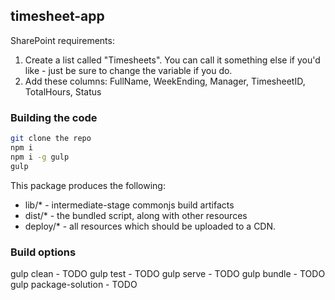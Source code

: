 ## timesheet-app

SharePoint requirements:
1.  Create a list called "Timesheets".  You can call it something else if you'd like - just be sure to change the variable if you do.
2.  Add these columns:  FullName, WeekEnding, Manager, TimesheetID, TotalHours, Status

### Building the code

```bash
git clone the repo
npm i
npm i -g gulp
gulp
```

This package produces the following:

* lib/* - intermediate-stage commonjs build artifacts
* dist/* - the bundled script, along with other resources
* deploy/* - all resources which should be uploaded to a CDN.

### Build options

gulp clean - TODO
gulp test - TODO
gulp serve - TODO
gulp bundle - TODO
gulp package-solution - TODO

